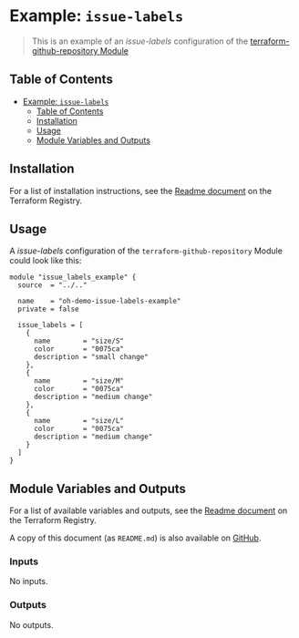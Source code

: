 # Example: `issue-labels`

> This is an example of an _issue-labels_ configuration of the [terraform-github-repository Module](https://registry.terraform.io/modules/operatehappy/repository/github)

## Table of Contents

- [Example: `issue-labels`](#example-issue-labels)
  - [Table of Contents](#table-of-contents)
  - [Installation](#installation)
  - [Usage](#usage)
  - [Module Variables and Outputs](#module-variables-and-outputs)

## Installation

For a list of installation instructions, see the [Readme document](https://registry.terraform.io/modules/operatehappy/repository/github) on the Terraform Registry.

## Usage

A _issue-labels_ configuration of the `terraform-github-repository` Module could look like this:

```hcl
module "issue_labels_example" {
  source  = "../.."

  name    = "oh-demo-issue-labels-example"
  private = false

  issue_labels = [
    {
      name        = "size/S"
      color       = "0075ca"
      description = "small change"
    },
    {
      name        = "size/M"
      color       = "0075ca"
      description = "medium change"
    },
    {
      name        = "size/L"
      color       = "0075ca"
      description = "medium change"
    }
  ]
}
```

## Module Variables and Outputs

For a list of available variables and outputs, see the [Readme document](https://registry.terraform.io/modules/operatehappy/repository/github) on the Terraform Registry.

A copy of this document (as `README.md`) is also available on [GitHub](https://github.com/operatehappy/terraform-github-repository/blob/main/README.md#readme).

<!-- BEGIN_TF_DOCS -->
### Inputs

No inputs.

### Outputs

No outputs.
<!-- END_TF_DOCS -->